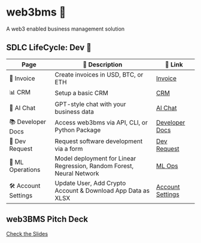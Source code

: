 
# web3bms 💾
A web3 enabled business management solution

## SDLC LifeCycle: Dev 🚝 

| Page              | 📃 Description                                     | 🔗 Link                                                   |
|-------------------|-------------------------------------------------|--------------------------------------------------------|
| 📑 Invoice           | Create invoices in USD, BTC, or ETH            | <a href="https://web3bms.streamlit.app/?page=invoice" target="_self">Invoice</a>  |
| 📊 CRM               | Setup a basic CRM                               | <a href="https://web3bms.streamlit.app/?page=crm" target="_self">CRM</a>  |
| 💬 AI Chat           | GPT-style chat with your business data         | <a href="https://web3bms.streamlit.app/?page=ai_chat" target="_self">AI Chat</a>  |
| 📚 Developer Docs    | Access web3bms via API, CLI, or Python Package  | <a href="https://web3bms.streamlit.app/?page=developer_docs" target="_self">Developer Docs</a>  |
| 🚀 Dev Request       | Request software development via a form        | <a href="https://web3bms.streamlit.app/?page=developer_request" target="_self">Dev Request</a>  |
| 👾 ML Operations     | Model deployment for Linear Regression, Random Forest, Neural Network | <a href="https://web3bms.streamlit.app/?page=ml_ops" target="_self">ML Ops</a>  |
| 🛠️ Account Settings     | Update User, Add Crypto Account & Download App Data as XLSX | <a href="https://web3bms.streamlit.app/?page=account_settings" target="_self">Account Settings</a>  |


## web3BMS Pitch Deck
[Check the Slides](https://docs.google.com/presentation/d/1gqS42Yrv5wHzMGiAsbvt3cQdgK1FHPoU/edit?usp=drive_link&ouid=115467748136356520422&rtpof=true&sd=true)